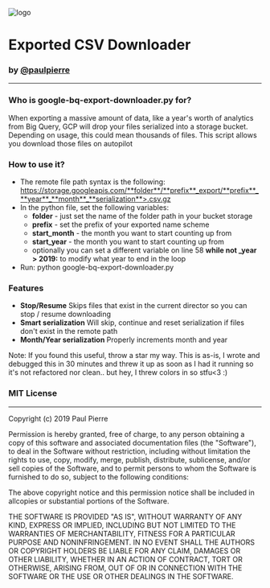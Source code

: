 ![logo](https://seeklogo.com/images/G/google-big-query-logo-AC63E7C329-seeklogo.com.png)
# Exported CSV Downloader
### by [@paulpierre](https://www.paulpierre/?ref=github)
---

### Who is google-bq-export-downloader.py for?
When exporting a massive amount of data, like a year's worth of analytics from Big Query, GCP will drop your files serialized into a storage bucket. Depending on usage, this could mean thousands of files. This script allows you download those files on autopilot

### How to use it?
* The remote file path syntax is the following: https://storage.googleapis.com/**folder**/**prefix**_export/**prefix**_**year**_**month**_**serialization**>.csv.gz
* In the python file, set the following variables:
    * **folder** - just set the name of the folder path in your bucket storage
    * **prefix** - set the prefix of your exported name scheme
    * **start_month** - the month you want to start counting up from
    * **start_year** - the month you want to start counting up from
    * optionally you can set a different variable on line 58 **while not _year > 2019:** to modify what year to end in the loop
* Run: python google-bq-export-downloader.py

### Features
* **Stop/Resume** Skips files that exist in the current director so you can stop / resume downloading
* **Smart serialization** Will skip, continue and reset serialization if files don't exist in the remote path
* **Month/Year serialization** Properly increments month and year

Note: If you found this useful, throw a star my way. This is as-is, I wrote and debugged this in 30 minutes and threw it up as soon as I had it running so it's not refactored nor clean.. but hey, I threw colors in so stfu<3 :)



### MIT License
- - -

Copyright (c) 2019 Paul Pierre

Permission is hereby granted, free of charge, to any person obtaining a copy
of this software and associated documentation files (the "Software"), to deal
in the Software without restriction, including without limitation the rights
to use, copy, modify, merge, publish, distribute, sublicense, and/or sell
copies of the Software, and to permit persons to whom the Software is
furnished to do so, subject to the following conditions:

The above copyright notice and this permission notice shall be included in allcopies or substantial portions of the Software.

THE SOFTWARE IS PROVIDED "AS IS", WITHOUT WARRANTY OF ANY KIND, EXPRESS OR IMPLIED, INCLUDING BUT NOT LIMITED TO THE WARRANTIES OF MERCHANTABILITY, FITNESS FOR A PARTICULAR PURPOSE AND NONINFRINGEMENT. IN NO EVENT SHALL THE
AUTHORS OR COPYRIGHT HOLDERS BE LIABLE FOR ANY CLAIM, DAMAGES OR OTHER LIABILITY, WHETHER IN AN ACTION OF CONTRACT, TORT OR OTHERWISE, ARISING FROM, OUT OF OR IN CONNECTION WITH THE SOFTWARE OR THE USE OR OTHER DEALINGS IN THE SOFTWARE.

